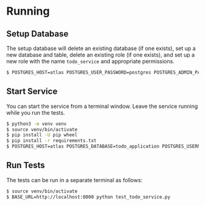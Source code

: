 # Running
## Setup Database
The setup database will delete an existing database (if one exists), set up a new database and table, delete an existing role (if one exists), and set up a new role with the name `todo_service` and appropriate permissions.

```bash
$ POSTGRES_HOST=atlas POSTGRES_USER_PASSWORD=postgres POSTGRES_ADMIN_PASSWORD=postgres python3 setup_database.py
```

## Start Service
You can start the service from a terminal window. Leave the service running while you run the tests.
 
```bash
$ python3 -m venv venv
$ source venv/bin/activate
$ pip install -U pip wheel
$ pip install -r requirements.txt
$ POSTGRES_HOST=atlas POSTGRES_DATABASE=todo_application POSTGRES_USERNAME=todo_service POSTGRES_PASSWORD=postgres python todo_service.py
```

## Run Tests
The tests can be run in a separate terminal as follows:

```bash
$ source venv/bin/activate
$ BASE_URL=http://localhost:8000 python test_todo_service.py
```